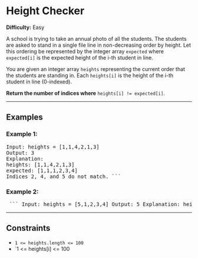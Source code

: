 # Height Checker

**Difficulty:** Easy

A school is trying to take an annual photo of all the students. The students are asked to stand in a single file line in non-decreasing order by height. Let this ordering be represented by the integer array `expected` where `expected[i]` is the expected height of the i-th student in line.

You are given an integer array `heights` representing the current order that the students are standing in. Each `heights[i]` is the height of the i-th student in line (0-indexed).

**Return the number of indices where** `heights[i] != expected[i]`.

---

## Examples

### Example 1:

<pre ``` >Input: heights = [1,1,4,2,1,3]
Output: 3
Explanation:
heights: [1,1,4,2,1,3]
expected: [1,1,1,2,3,4]
Indices 2, 4, and 5 do not match. ```</pre>

### Example 2:

<pre> ``` Input: heights = [5,1,2,3,4] Output: 5 Explanation: heights: [5,1,2,3,4] expected: [1,2,3,4,5] All indices do not match. ``` </pre>

---

## Constraints

- `1 <= heights.length <= 100`
- `1 <= heights[i] <= 100
